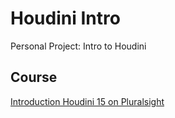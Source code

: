 # Houdini Intro

Personal Project: Intro to Houdini

## Course
[Introduction Houdini 15 on Pluralsight](https://app.pluralsight.com/library/courses/introduction-houdini-15-2334/table-of-contents)
